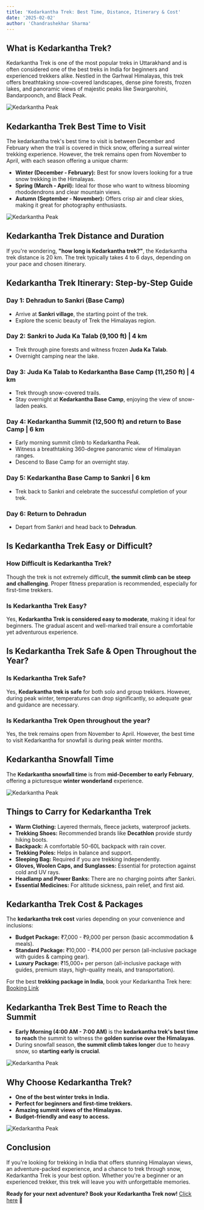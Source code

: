 ```yaml
---
title: 'Kedarkantha Trek: Best Time, Distance, Itinerary & Cost'
date: '2025-02-02'
author: 'Chandrashekhar Sharma'
---
```


## What is Kedarkantha Trek?

Kedarkantha Trek is one of the most popular treks in Uttarakhand and is
often considered one of the best treks in India for beginners and
experienced trekkers alike. Nestled in the Garhwal Himalayas, this trek
offers breathtaking snow-covered landscapes, dense pine forests, frozen
lakes, and panoramic views of majestic peaks like Swargarohini,
Bandarpoonch, and Black Peak.

![Kedarkantha Peak](https://raw.githubusercontent.com/mapmymap/baha-assets/refs/heads/main/images/trek/plan/kedarkanthapeakviasankri/kedarkanthapeakviasankri_detail7.jpg)

## Kedarkantha Trek Best Time to Visit

The kedarkantha trek's best time to visit is between December and
February when the trail is covered in thick snow, offering a surreal
winter trekking experience. However, the trek remains open from November
to April, with each season offering a unique charm:

- **Winter (December - February):** Best for snow lovers looking for a true snow trekking in the Himalayas.
- **Spring (March - April):** Ideal for those who want to witness blooming rhododendrons and clear mountain views.
- **Autumn (September - November):** Offers crisp air and clear skies, making it great for photography enthusiasts.

![Kedarkantha Peak](https://raw.githubusercontent.com/mapmymap/baha-assets/refs/heads/main/images/trek/plan/kedarkanthapeakviasankri/kedarkanthapeakviasankri_detail5.png)

## Kedarkantha Trek Distance and Duration

If you're wondering, **"how long is Kedarkantha trek?"**, the
Kedarkantha trek distance is 20 km. The trek typically takes 4 to 6
days, depending on your pace and chosen itinerary.

## Kedarkantha Trek Itinerary: Step-by-Step Guide

### Day 1: Dehradun to Sankri (Base Camp)

- Arrive at **Sankri village**, the starting point of the trek.
- Explore the scenic beauty of Trek the Himalayas region.

### Day 2: Sankri to Juda Ka Talab (9,100 ft) \| 4 km

- Trek through pine forests and witness frozen **Juda Ka Talab**.
- Overnight camping near the lake.

### Day 3: Juda Ka Talab to Kedarkantha Base Camp (11,250 ft) \| 4 km

- Trek through snow-covered trails.
- Stay overnight at **Kedarkantha Base Camp**, enjoying the view of
  snow-laden peaks.

### Day 4: Kedarkantha Summit (12,500 ft) and return to Base Camp \| 6 km

- Early morning summit climb to Kedarkantha Peak.
- Witness a breathtaking 360-degree panoramic view of Himalayan ranges.
- Descend to Base Camp for an overnight stay.

### Day 5: Kedarkantha Base Camp to Sankri \| 6 km

- Trek back to Sankri and celebrate the successful completion of your
  trek.

### Day 6: Return to Dehradun

- Depart from Sankri and head back to **Dehradun**.

## Is Kedarkantha Trek Easy or Difficult?

### How Difficult is Kedarkantha Trek?

Though the trek is not extremely difficult, **the summit climb can be
steep and challenging**. Proper fitness preparation is recommended,
especially for first-time trekkers.

### Is Kedarkantha Trek Easy?

Yes, **Kedarkantha Trek is considered easy to moderate**, making it
ideal for beginners. The gradual ascent and well-marked trail ensure a
comfortable yet adventurous experience.

## Is Kedarkantha Trek Safe & Open Throughout the Year?

### Is Kedarkantha Trek Safe?

Yes, **Kedarkantha trek is safe** for both solo and group trekkers.
However, during peak winter, temperatures can drop significantly, so
adequate gear and guidance are necessary.

### Is Kedarkantha Trek Open throughout the year?

Yes, the trek remains open from November to April. However, the best
time to visit Kedarkantha for snowfall is during peak winter months.

## Kedarkantha Snowfall Time

The **Kedarkantha snowfall time** is from **mid-December to early
February**, offering a picturesque **winter wonderland** experience.

![Kedarkantha Peak](https://raw.githubusercontent.com/mapmymap/baha-assets/refs/heads/main/images/trek/plan/kedarkanthapeakviasankri/kedarkanthapeakviasankri_detail8.png)

## Things to Carry for Kedarkantha Trek

- **Warm Clothing:** Layered thermals, fleece jackets, waterproof jackets.
- **Trekking Shoes:** Recommended brands like **Decathlon** provide sturdy hiking boots.
- **Backpack:** A comfortable 50-60L backpack with rain cover.
- **Trekking Poles:** Helps in balance and support.
- **Sleeping Bag:** Required if you are trekking independently.
- **Gloves, Woolen Caps, and Sunglasses:** Essential for protection against cold and UV rays.
- **Headlamp and Power Banks:** There are no charging points after Sankri.
- **Essential Medicines:** For altitude sickness, pain relief, and first aid.

## Kedarkantha Trek Cost & Packages

The **kedarkantha trek cost** varies depending on your convenience and
inclusions:

- **Budget Package:** ₹7,000 - ₹9,000 per person (basic accommodation & meals).
- **Standard Package:** ₹10,000 - ₹14,000 per person (all-inclusive package with guides & camping gear).
- **Luxury Package:** ₹15,000+ per person (all-inclusive package with guides, premium stays, high-quality meals, and transportation).

For the best **trekking package in India**, book your Kedarkantha Trek
here: [<u>Booking
Link</u>](https://baha.co.in/trek-planner/kedarkantha-peak-trek-via-sankri)

## Kedarkantha Trek Best Time to Reach the Summit

- **Early Morning (4:00 AM - 7:00 AM)** is the **kedarkantha trek's best time to reach** the summit to witness the **golden sunrise over the Himalayas**.
- During snowfall season, **the summit climb takes longer** due to heavy snow, so **starting early is crucial**.

![Kedarkantha Peak](https://raw.githubusercontent.com/mapmymap/baha-assets/refs/heads/main/images/trek/plan/kedarkanthapeakviasankri/kedarkanthapeakviasankri_detail6.png)

## Why Choose Kedarkantha Trek?

- **One of the best winter treks in India.**
- **Perfect for beginners and first-time trekkers.**
- **Amazing summit views of the Himalayas.**
- **Budget-friendly and easy to access.**

![Kedarkantha Peak](https://raw.githubusercontent.com/mapmymap/baha-assets/refs/heads/main/images/trek/plan/kedarkanthapeakviasankri/kedarkanthapeakviasankri_detail9.png)

## Conclusion

If you're looking for trekking in India that offers stunning Himalayan
views, an adventure-packed experience, and a chance to trek through
snow, Kedarkantha Trek is your best option. Whether you're a beginner or
an experienced trekker, this trek will leave you with unforgettable
memories.

**Ready for your next adventure?** **Book your Kedarkantha Trek now!**
[<u>Click
here</u>](https://baha.co.in/trek-planner/kedarkantha-peak-trek-via-sankri)
🚀
